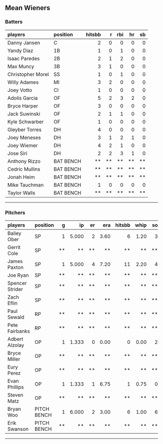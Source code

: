 ## Mean Wieners

### Batters

 
|players           |position  | hitsbb|  r| rbi| hr| sb| 
|:-----------------|:---------|------:|--:|---:|--:|--:| 
|Danny Jansen      |C         |      2|  0|   0|  0|  0| 
|Yandy Diaz        |1B        |      1|  0|   1|  0|  0| 
|Isaac Paredes     |2B        |      2|  1|   2|  0|  0| 
|Max Muncy         |3B        |      3|  1|   0|  0|  0| 
|Christopher Morel |SS        |      1|  0|   1|  0|  0| 
|Willy Adames      |MI        |      3|  2|   0|  0|  0| 
|Joey Votto        |CI        |      1|  0|   0|  0|  0| 
|Adolis Garcia     |OF        |      5|  2|   3|  2|  0| 
|Bryce Harper      |OF        |      3|  0|   0|  0|  0| 
|Jack Suwinski     |OF        |      2|  1|   1|  0|  0| 
|Kyle Schwarber    |OF        |      1|  0|   0|  0|  0| 
|Gleyber Torres    |DH        |      4|  0|   0|  0|  0| 
|Joey Meneses      |DH        |      3|  1|   2|  1|  0| 
|Joey Wiemer       |DH        |      4|  2|   1|  0|  0| 
|Jose Siri         |DH        |      2|  2|   3|  1|  0| 
|Anthony Rizzo     |BAT BENCH |     **| **|  **| **| **| 
|Cedric Mullins    |BAT BENCH |     **| **|  **| **| **| 
|Jonah Heim        |BAT BENCH |     **| **|  **| **| **| 
|Mike Tauchman     |BAT BENCH |      1|  0|   0|  0|  0| 
|Taylor Walls      |BAT BENCH |     **| **|  **| **| **| 


* * *

### Pitchers

 
|players         |position    |  g|    ip| er|  era| hitsbb| whip| so|  w| sv| 
|:---------------|:-----------|--:|-----:|--:|----:|------:|----:|--:|--:|--:| 
|Bailey Ober     |SP          |  1| 5.000|  2| 3.60|      6| 1.20|  3|  0|  0| 
|Gerrit Cole     |SP          | **|    **| **|   **|     **|   **| **| **| **| 
|James Paxton    |SP          |  1| 5.000|  4| 7.20|     11| 2.20|  4|  0|  0| 
|Joe Ryan        |SP          | **|    **| **|   **|     **|   **| **| **| **| 
|Spencer Strider |SP          | **|    **| **|   **|     **|   **| **| **| **| 
|Zach Eflin      |SP          | **|    **| **|   **|     **|   **| **| **| **| 
|Paul Sewald     |RP          | **|    **| **|   **|     **|   **| **| **| **| 
|Pete Fairbanks  |RP          | **|    **| **|   **|     **|   **| **| **| **| 
|Adbert Alzolay  |OP          |  1| 1.333|  0| 0.00|      0| 0.00|  2|  0|  1| 
|Bryce Miller    |OP          | **|    **| **|   **|     **|   **| **| **| **| 
|Eury Perez      |OP          | **|    **| **|   **|     **|   **| **| **| **| 
|Evan Phillips   |OP          |  1| 1.333|  1| 6.75|      1| 0.75|  0|  0|  1| 
|Steven Matz     |OP          | **|    **| **|   **|     **|   **| **| **| **| 
|Bryan Woo       |PITCH BENCH |  1| 6.000|  2| 3.00|      6| 1.00|  6|  0|  0| 
|Erik Swanson    |PITCH BENCH | **|    **| **|   **|     **|   **| **| **| **| 


* * *


